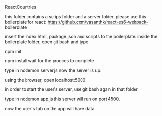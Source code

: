 ReactCountries

this folder contains a scrips folder and a server folder. please use this boilerplate for react: https://github.com/vasanthk/react-es6-webpack-boilerplate

insert the index.html, package.json and scripts to the boilerplate. inside the boilerplate folder, open git bash and type

npm init

npm install wait for the procces to complete

type in nodemon server.js now the server is up.

using the browser, open localhost:5000

in order to start the user's server, use git bash again in that folder

type in nodemon app.js
this server will run on port 4500.

now the user's tab on the app will have data.
